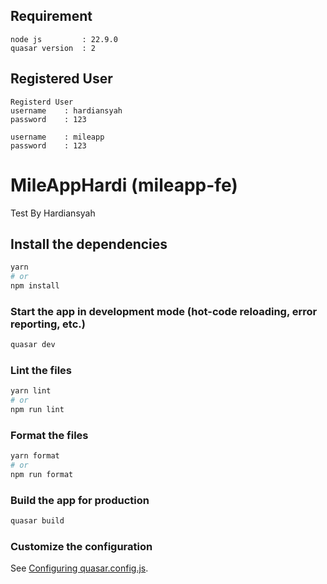 ## Requirement
```
node js         : 22.9.0
quasar version  : 2
```

## Registered User
```
Registerd User
username    : hardiansyah
password    : 123

username    : mileapp
password    : 123
```

# MileAppHardi (mileapp-fe)

Test By Hardiansyah

## Install the dependencies

```bash
yarn
# or
npm install
```

### Start the app in development mode (hot-code reloading, error reporting, etc.)

```bash
quasar dev
```

### Lint the files

```bash
yarn lint
# or
npm run lint
```

### Format the files

```bash
yarn format
# or
npm run format
```

### Build the app for production

```bash
quasar build
```

### Customize the configuration

See [Configuring quasar.config.js](https://v2.quasar.dev/quasar-cli-vite/quasar-config-js).
